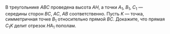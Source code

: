 В треугольнике $ABC$ проведена высота $AH$, а точки $A_1,$ $B_1,$ $C_1$ — середины сторон $BC,$ $AC,$ $AB$ соответственно. Пусть $K$ — точка, симметричная точке $B_1$ относительно прямой $BC$. Докажите, что прямая $C_1K$ делит отрезок $HA_1$ пополам.
